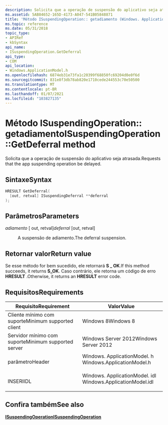 ```yaml
---
description: Solicita que a operação de suspensão do aplicativo seja atrasada.
ms.assetid: 5AB84652-165D-4173-A047-541B05848871
title: 'Método ISuspendingOperation:: getadiamento (Windows. ApplicationModel. h)'
ms.topic: reference
ms.date: 05/31/2018
topic_type:
- APIRef
- kbSyntax
api_name:
- ISuspendingOperation.GetDeferral
api_type:
- COM
api_location:
- Windows.ApplicationModel.h
ms.openlocfilehash: 6874eb31e73fa1c20399f68850fc69204d0e0f6d
ms.sourcegitcommit: 831e8f3db78ab820e1710cede244553c70e50500
ms.translationtype: MT
ms.contentlocale: pt-BR
ms.lasthandoff: 01/07/2021
ms.locfileid: "103827135"
---
```

# <a name="isuspendingoperationgetdeferral-method"></a><span data-ttu-id="3f44a-103">Método ISuspendingOperation:: getadiamento</span><span class="sxs-lookup"><span data-stu-id="3f44a-103">ISuspendingOperation::GetDeferral method</span></span>

<span data-ttu-id="3f44a-104">Solicita que a operação de suspensão do aplicativo seja atrasada.</span><span class="sxs-lookup"><span data-stu-id="3f44a-104">Requests that the app suspending operation be delayed.</span></span>

## <a name="syntax"></a><span data-ttu-id="3f44a-105">Sintaxe</span><span class="sxs-lookup"><span data-stu-id="3f44a-105">Syntax</span></span>


```C++
HRESULT GetDeferral(
  [out, retval] ISuspendingDeferral **deferral
);
```



## <a name="parameters"></a><span data-ttu-id="3f44a-106">Parâmetros</span><span class="sxs-lookup"><span data-stu-id="3f44a-106">Parameters</span></span>

<dl> <dt>

<span data-ttu-id="3f44a-107">*adiamento* \[ out, retval\]</span><span class="sxs-lookup"><span data-stu-id="3f44a-107">*deferral* \[out, retval\]</span></span>
</dt> <dd>

<span data-ttu-id="3f44a-108">A suspensão de adiamento.</span><span class="sxs-lookup"><span data-stu-id="3f44a-108">The deferral suspension.</span></span>

</dd> </dl>

## <a name="return-value"></a><span data-ttu-id="3f44a-109">Retornar valor</span><span class="sxs-lookup"><span data-stu-id="3f44a-109">Return value</span></span>

<span data-ttu-id="3f44a-110">Se esse método for bem sucedido, ele retornará **S \_ OK**.</span><span class="sxs-lookup"><span data-stu-id="3f44a-110">If this method succeeds, it returns **S\_OK**.</span></span> <span data-ttu-id="3f44a-111">Caso contrário, ele retorna um código de erro **HRESULT** .</span><span class="sxs-lookup"><span data-stu-id="3f44a-111">Otherwise, it returns an **HRESULT** error code.</span></span>

## <a name="requirements"></a><span data-ttu-id="3f44a-112">Requisitos</span><span class="sxs-lookup"><span data-stu-id="3f44a-112">Requirements</span></span>



| <span data-ttu-id="3f44a-113">Requisito</span><span class="sxs-lookup"><span data-stu-id="3f44a-113">Requirement</span></span> | <span data-ttu-id="3f44a-114">Valor</span><span class="sxs-lookup"><span data-stu-id="3f44a-114">Value</span></span> |
|-------------------------------------|---------------------------------------------------------------------------------------------------------|
| <span data-ttu-id="3f44a-115">Cliente mínimo com suporte</span><span class="sxs-lookup"><span data-stu-id="3f44a-115">Minimum supported client</span></span><br/> | <span data-ttu-id="3f44a-116">Windows 8</span><span class="sxs-lookup"><span data-stu-id="3f44a-116">Windows 8</span></span><br/>                                                                                    |
| <span data-ttu-id="3f44a-117">Servidor mínimo com suporte</span><span class="sxs-lookup"><span data-stu-id="3f44a-117">Minimum supported server</span></span><br/> | <span data-ttu-id="3f44a-118">Windows Server 2012</span><span class="sxs-lookup"><span data-stu-id="3f44a-118">Windows Server 2012</span></span><br/>                                                                          |
| <span data-ttu-id="3f44a-119">parâmetro</span><span class="sxs-lookup"><span data-stu-id="3f44a-119">Header</span></span><br/>                   | <dl> <span data-ttu-id="3f44a-120"><dt>Windows. ApplicationModel. h</dt></span><span class="sxs-lookup"><span data-stu-id="3f44a-120"><dt>Windows.ApplicationModel.h</dt></span></span> </dl>   |
| <span data-ttu-id="3f44a-121">INSERI</span><span class="sxs-lookup"><span data-stu-id="3f44a-121">IDL</span></span><br/>                      | <dl> <span data-ttu-id="3f44a-122"><dt>Windows. ApplicationModel. idl</dt></span><span class="sxs-lookup"><span data-stu-id="3f44a-122"><dt>Windows.ApplicationModel.idl</dt></span></span> </dl> |



## <a name="see-also"></a><span data-ttu-id="3f44a-123">Confira também</span><span class="sxs-lookup"><span data-stu-id="3f44a-123">See also</span></span>

<dl> <dt>

[<span data-ttu-id="3f44a-124">**ISuspendingOperation**</span><span class="sxs-lookup"><span data-stu-id="3f44a-124">**ISuspendingOperation**</span></span>](isuspendingoperation.md)
</dt> </dl>

 

 




